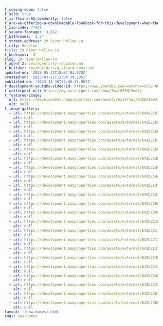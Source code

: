 ```yaml
---
f_coming-soon: false
f_sold: true
f_is-this-a-55-community: false
f_are-we-offering-a-downloadable-lookbook-for-this-development-when-they-submit-their-contact-info: false
f_zip-code: 77027
f_square-footage: '3,612 '
f_bathrooms: '3.5'
f_street-address: 29 River Hollow Ln
f_city: Houston
title: 29 River Hollow Ln
f_bedrooms: '3'
slug: 29-river-hollow-ln
f_agent-2: cms/agents/ty-robinson.md
f_builder: cms/builders/gilliard-homes.md
updated-on: '2023-05-22T18:07:03.970Z'
created-on: '2023-03-21T13:04:39.385Z'
published-on: '2023-11-30T22:40:33.987Z'
f_development-youtube-video-id: https://www.youtube.com/watch?v=ScZv-NU3l_k
f_matterport-url: https://my.matterport.com/show/?m=t6GTN2Vudfy
f_featured-image:
  url: https://development.nanproperties.com/assets/external/642b216e314abb4b874beca0_dsc00187.JPG
  alt: null
f_image-gallery:
  - url: https://development.nanproperties.com/assets/external/642b21b3314abb141b4c57dc_dsc00205-hdr.JPG
    alt: null
  - url: https://development.nanproperties.com/assets/external/642b21b5b357d75e1ed2b9c9_dsc00211-hdr.JPG
    alt: null
  - url: https://development.nanproperties.com/assets/external/642b21b6b357d70e1cd2bb3c_dsc00214-hdr.JPG
    alt: null
  - url: https://development.nanproperties.com/assets/external/642b21b7b357d74477d2bca8_dsc00220-hdr.JPG
    alt: null
  - url: https://development.nanproperties.com/assets/external/642b21b91363ba4b2d0d5064_dsc00226-hdr.JPG
    alt: null
  - url: https://development.nanproperties.com/assets/external/642b21db5f52454b82ed5b76_dsc00229-hdr.JPG
    alt: null
  - url: https://development.nanproperties.com/assets/external/642b21dc5f5245b940ed5d01_dsc00232-hdr.JPG
    alt: null
  - url: https://development.nanproperties.com/assets/external/642b21dd067ee61787d112c1_dsc00235-hdr.JPG
    alt: null
  - url: https://development.nanproperties.com/assets/external/642b21df067ee61aa3d11456_dsc00244-hdr.JPG
    alt: null
  - url: https://development.nanproperties.com/assets/external/642b21df8269bd86eaa87b65_dsc00247-hdr.JPG
    alt: null
  - url: https://development.nanproperties.com/assets/external/642b220d2aa8f8bd3c07f60a_dsc00256-hdr.JPG
    alt: null
  - url: https://development.nanproperties.com/assets/external/642b220eb19b398ab28c6291_dsc00262-hdr.JPG
    alt: null
  - url: https://development.nanproperties.com/assets/external/642b22109dfc7971e28a848c_dsc00268-hdr.JPG
    alt: null
  - url: https://development.nanproperties.com/assets/external/642b22113e91c773f6e566ac_dsc00271-hdr.JPG
    alt: null
  - url: https://development.nanproperties.com/assets/external/642b22122aa8f86bac07fa48_dsc00289-hdr.JPG
    alt: null
  - url: https://development.nanproperties.com/assets/external/642b223f3e91c763eae5ae39_dsc00307-hdr.JPG
    alt: null
  - url: https://development.nanproperties.com/assets/external/642b22401edd152b7932ee99_dsc00316-hdr.JPG
    alt: null
  - url: https://development.nanproperties.com/assets/external/642b22418269bdfba0a909f9_dsc00337-hdr.JPG
    alt: null
  - url: https://development.nanproperties.com/assets/external/642b2242b357d739a5d373a3_dsc00343-hdr.JPG
    alt: null
  - url: https://development.nanproperties.com/assets/external/642b22433558856499e390f9_dsc00346-hdr.JPG
    alt: null
  - url: https://development.nanproperties.com/assets/external/642b22678269bd60f1a93b51_dsc00361-hdr.JPG
    alt: null
  - url: https://development.nanproperties.com/assets/external/642b22683e91c79bb3e5e9b8_dsc00370-hdr.JPG
    alt: null
layout: '[new-homes].html'
tags: new-homes
---
```



